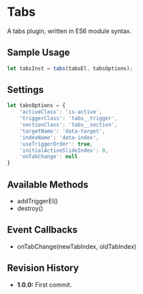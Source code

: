 # Tabs
A tabs plugin, written in ES6 module syntax.

## Sample Usage
``` javascript
let tabsInst = tabs(tabsEl, tabsOptions);
```

## Settings
``` javascript
let tabsOptions = {
	'activeClass': 'is-active',
	'triggerClass': 'tabs__trigger',
	'sectionClass': 'tabs__section',
	'targetName': 'data-target',
	'indexName': 'data-index',
	'useTriggerOrder': true,
	'initialActiveSlideIndex': 0,
	'onTabChange': null
}
```

## Available Methods
* addTriggerEl()
* destroy()

## Event Callbacks
* onTabChange(newTabIndex, oldTabIndex)

## Revision History
* **1.0.0:** First commit.